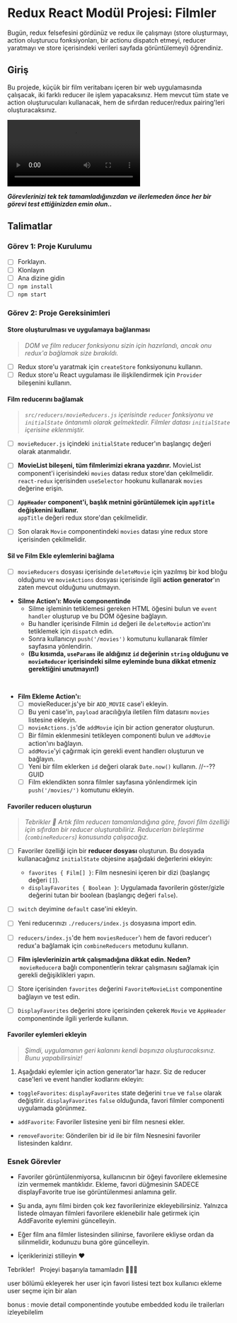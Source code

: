 # Redux React Modül Projesi: Filmler

Bugün, redux felsefesini gördünüz ve redux ile çalışmayı (store oluşturmayı, action oluşturucu fonksiyonları, bir actionu dispatch etmeyi, reducer yaratmayı ve store içerisindeki verileri sayfada görüntülemeyi) öğrendiniz.

## Giriş

Bu projede, küçük bir film veritabanı içeren bir web uygulamasında çalışacak, iki farklı reducer ile işlem yapacaksınız. Hem mevcut tüm state ve action oluşturucuları kullanacak, hem de sıfırdan reducer/redux pairing'leri oluşturacaksınız.

![Film DB örneği](./proje-demo.mov)

**_Görevlerinizi tek tek tamamladığınızdan ve ilerlemeden önce her bir görevi test ettiğinizden emin olun.._**

## Talimatlar

### Görev 1: Proje Kurulumu

- [ ] Forklayın.
- [ ] Klonlayın
- [ ] Ana dizine gidin
- [ ] `npm install`
- [ ] `npm start`

### Görev 2: Proje Gereksinimleri

#### Store oluşturulması ve uygulamaya bağlanması

> _DOM ve film reducer fonksiyonu sizin için hazırlandı, ancak onu redux'a bağlamak size bırakıldı._

- [ ] Redux store'u yaratmak için `createStore` fonksiyonunu kullanın.
- [ ] Redux store'u React uygulaması ile ilişkilendirmek için `Provider` bileşenini kullanın.

#### Film reducerını bağlamak

> _`src/reducers/movieReducers.js` içerisinde `reducer` fonksiyonu ve `initialState` öntanımlı olarak gelmektedir. Filmler datası `initialState` içerisine eklenmiştir._

- [ ] `movieReducer.js` içindeki `initialState` reducer'ın başlangıç değeri olarak atanmalıdır.

- [ ] **MovieList bileşeni, tüm filmlerimizi ekrana yazdırır.**
      MovieList component'i içerisindeki `movies` datası redux store'dan çekilmelidir. `react-redux` içerisinden `useSelector` hookunu kullanarak `movies` değerine erişin.

- [ ] **`AppHeader` component'i, başlık metnini görüntülemek için `appTitle` değişkenini kullanır.**  
      `appTitle` değeri redux store'dan çekilmelidir.

- [ ] Son olarak `Movie` componentindeki `movies` datası yine redux store içerisinden çekilmelidir.

#### Sil ve Film Ekle eylemlerini bağlama

- [ ] `movieReducers` dosyası içerisinde `deleteMovie` için yazılmış bir kod bloğu olduğunu ve `movieActions` dosyası içerisinde ilgili **action generator**'ın zaten mevcut olduğunu unutmayın.

- **Silme Action'ı: Movie componentinde** 
  - Silme işleminin tetiklemesi gereken HTML öğesini bulun ve `event handler` oluşturup ve bu DOM öğesine bağlayın.
  - Bu handler içerisinde Filmin `id` değeri ile `deleteMovie` action'ını tetiklemek için `dispatch` edin. 
  - Sonra kullanıcıyı `push('/movies')` komutunu kullanarak filmler sayfasına yönlendirin. 
  - **(Bu kısımda, `useParams` ile aldığınız `id` değerinin `string` olduğunu ve `movieReducer` içerisindeki silme eyleminde buna dikkat etmeniz gerektiğini unutmayın!)**

&nbsp;

- **Film Ekleme Action'ı:**
  - [ ] movieReducer.js'ye bir `ADD_MOVIE` case'i ekleyin.
  - [ ] Bu yeni case'in, `payload` aracılığıyla iletilen film datasını `movies` listesine ekleyin.
  - [ ] `movieActions.js`'de `addMovie` için bir action generator oluşturun.
  - [ ] Bir filmin eklenmesini tetikleyen componenti bulun ve `addMovie` action'ını bağlayın.
  - [ ] `addMovie`'yi çağırmak için gerekli event handlerı oluşturun ve bağlayın.
  - [ ] Yeni bir film eklerken `id` değeri olarak `Date.now()` kullanın. //--?? GUID
  - [ ] Film eklendikten sonra filmler sayfasına yönlendirmek için `push('/movies/')` komutunu ekleyin.

#### Favoriler reducerı oluşturun

> _Tebrikler 👏 Artık film reducerı tamamlandığına göre, favori film özelliği için sıfırdan bir reducer oluşturabiliriz. Reducerları birleştirme (`combineReducers`) konusunda çalışacağız._

- [ ] Favoriler özelliği için bir **reducer dosyası** oluşturun. Bu dosyada kullanacağınız `initialState` objesine aşağıdaki değerlerini ekleyin:

  - `favorites { Film[] }`: Film nesnesini içeren bir dizi (başlangıç değeri `[]`).
  - `displayFavorites { Boolean }`: Uygulamada favorilerin göster/gizle değerini tutan bir boolean (başlangıç değeri `false`). 

- [ ] `switch` deyimine `default` case'ini ekleyin.

- [ ] Yeni reducerınızı `./reducers/index.js` dosyasına import edin.

- [ ] `reducers/index.js`'de hem `moviesReducer`'ı hem de favori reducer'ı redux'a bağlamak için `combineReducers` metodunu kullanın.

- [ ] **Film işlevlerinizin artık çalışmadığına dikkat edin. Neden?** &nbsp;`movieReducer`a bağlı componentlerin tekrar çalışmasını sağlamak için gerekli değişiklikleri yapın.

- [ ] Store içerisinden `favorites` değerini `FavoriteMovieList` componentine bağlayın ve test edin.

- [ ] `DisplayFavorites` değerini store içerisinden çekerek `Movie` ve `AppHeader` componentinde ilgili yerlerde kullanın.

#### Favoriler eylemleri ekleyin

> _Şimdi, uygulamanın geri kalanını kendi başınıza oluşturacaksınız. Bunu yapabilirsiniz!_

1. Aşağıdaki eylemler için action generator'lar hazır. Siz de reducer case'leri ve event handler kodlarını ekleyin:

- `toggleFavorites`: `displayFavorites` state değerini `true` ve `false` olarak değiştirir. `displayFavorites` `false` olduğunda, favori filmler componenti uygulamada görünmez.

- `addFavorite`: Favoriler listesine yeni bir film nesnesi ekler.
- `removeFavorite`: Gönderilen bir id ile bir film Nesnesini favoriler listesinden kaldırır.

### Esnek Görevler

- Favoriler görüntülenmiyorsa, kullanıcının bir öğeyi favorilere eklemesine izin vermemek mantıklıdır. Ekleme, favori düğmesinin SADECE displayFavorite true ise görüntülenmesi anlamına gelir.

- Şu anda, aynı filmi birden çok kez favorilerinize ekleyebilirsiniz. Yalnızca listede olmayan filmleri favorilere eklenebilir hale getirmek için AddFavorite eylemini güncelleyin.

- Eğer film ana filmler listesinden silinirse, favorilere ekliyse ordan da silinmelidir, kodunuzu buna göre güncelleyin.

- İçeriklerinizi stilleyin ❤️

Tebrikler! 
&nbsp;
Projeyi başarıyla tamamladın 👏👏👏

user bölümü ekleyerek her user için favori listesi 
tezt box kullanıcı ekleme
user seçme için bir alan

bonus : 
  movie detail componentinde youtube embedded kodu ile trailerları izleyebilelim
  
